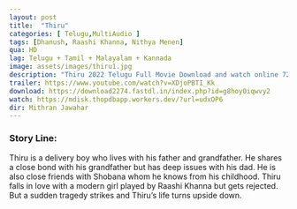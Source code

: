 ```yaml
---
layout: post
title:  "Thiru"
categories: [ Telugu,MultiAudio ]
tags: [Dhanush, Raashi Khanna, Nithya Menen]
qua: HD
lag: Telugu + Tamil + Malayalam + Kannada
image: assets/images/thiru1.jpg
description: "Thiru 2022 Telugu Full Movie Download and watch online 720p low file size 500 mb."
trailer: https://www.youtube.com/watch?v=XDjoPBTI_Kk
download: https://download2274.fastdl.in/index.php?id=g8hoy0iqwvy2
watch: https://mdisk.thopdbapp.workers.dev/?url=udxOP6
dir: Mithran Jawahar
---
```


### Story Line:
Thiru is a delivery boy who lives with his father and grandfather. He shares a close bond with his grandfather but has deep issues with his dad. He is also close friends with Shobana whom he knows from his childhood. Thiru falls in love with a modern girl played by Raashi Khanna but gets rejected. But a sudden tragedy strikes and Thiru’s life turns upside down.
